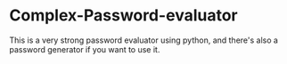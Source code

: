 # Complex-Password-evaluator
This is a very strong password evaluator using python, and there's also a password generator if you want to use it.
